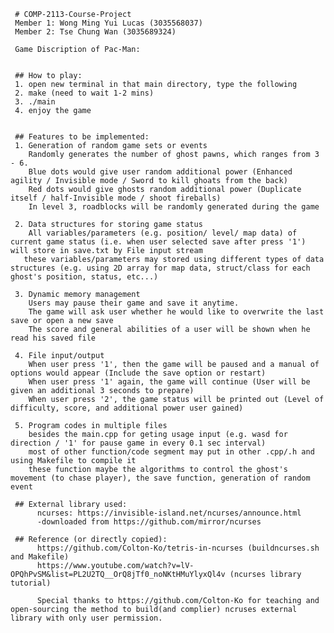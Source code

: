      # COMP-2113-Course-Project
     Member 1: Wong Ming Yui Lucas (3035568037)
     Member 2: Tse Chung Wan (3035689324)
     
     Game Discription of Pac-Man:


     ## How to play:
     1. open new terminal in that main directory, type the following
     2. make (need to wait 1-2 mins)
     3. ./main
     4. enjoy the game
     

     ## Features to be implemented:
     1. Generation of random game sets or events
        Randomly generates the number of ghost pawns, which ranges from 3 - 6.
        Blue dots would give user random additional power (Enhanced agility / Invisible mode / Sword to kill ghoats from the back)
        Red dots would give ghosts random additional power (Duplicate itself / half-Invisible mode / shoot fireballs)
        In level 3, roadblocks will be randomly generated during the game

     2. Data structures for storing game status
        All variables/parameters (e.g. position/ level/ map data) of current game status (i.e. when user selected save after press '1') will store in save.txt by File input stream
       these variables/parameters may stored using different types of data structures (e.g. using 2D array for map data, struct/class for each ghost's position, status, etc...)

     3. Dynamic memory management
        Users may pause their game and save it anytime. 
        The game will ask user whether he would like to overwrite the last save or open a new save
        The score and general abilities of a user will be shown when he read his saved file

     4. File input/output
        When user press '1', then the game will be paused and a manual of options would appear (Include the save option or restart)
        When user press '1' again, the game will continue (User will be given an additional 3 seconds to prepare)
        When user press '2', the game status will be printed out (Level of difficulty, score, and additional power user gained)
   
     5. Program codes in multiple files
        besides the main.cpp for geting usage input (e.g. wasd for direction / '1' for pause game in every 0.1 sec interval)
        most of other function/code segment may put in other .cpp/.h and using Makefile to compile it
        these function maybe the algorithms to control the ghost's movement (to chase player), the save function, generation of random event
        
     ## External library used:
          ncurses: https://invisible-island.net/ncurses/announce.html
          -downloaded from https://github.com/mirror/ncurses
        
     ## Reference (or directly copied): 
          https://github.com/Colton-Ko/tetris-in-ncurses (buildncurses.sh and Makefile)
          https://www.youtube.com/watch?v=lV-OPQhPvSM&list=PL2U2TQ__OrQ8jTf0_noNKtHMuYlyxQl4v (ncurses library tutorial)
          
          Special thanks to https://github.com/Colton-Ko for teaching and open-sourcing the method to build(and complier) ncruses external library with only user permission.
          
